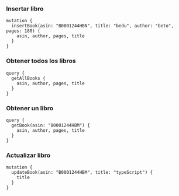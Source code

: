 ### Insertar libro
```
mutation {
  insertBook(asin: "B0001244HBN", title: "bedu", author: "beto", pages: 180) {
    asin, author, pages, title
  }
}
```

### Obtener todos los libros
```
query {
  getAllBooks {
    asin, author, pages, title
  }
}
```

### Obtener un libro
```
query {
  getBook(asin: "B0001244HBM") {
    asin, author, pages, title
  }
}
```

### Actualizar libro
``` 
mutation {
  updateBook(asin: "B0001244HBM", title: "typeScript") {
    title
  }
}
```